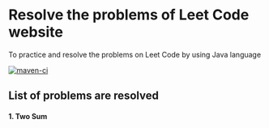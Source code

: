 # Resolve the problems of Leet Code website
To practice and resolve the problems on Leet Code by using Java language

[![maven-ci](https://github.com/JackieFCA/com.nhannh.leetcode.problems/blob/main/.github/workflows/buildMaven.yml/badge.svg)](https://github.com/JackieFCA/com.nhannh.leetcode.problems/blob/main/.github/workflows/buildMaven.yml)
## List of problems are resolved
#### 1. Two Sum 